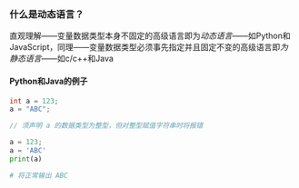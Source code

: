 ### 什么是动态语言？
直观理解——变量数据类型本身不固定的高级语言即为*动态语言*——如Python和JavaScript，同理——变量数据类型必须事先指定并且固定不变的高级语言即*为静态语言*——如c/c++和Java

#### Python和Java的例子
```Java
int a = 123; 
a = "ABC";

// 须声明 a 的数据类型为整型，但对整型赋值字符串时将报错
```
```python
a = 123;
a = 'ABC'
print(a)

# 将正常输出 ABC
```